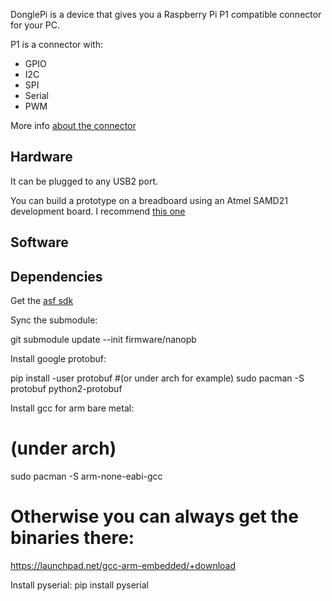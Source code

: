 DonglePi is a device that gives you a Raspberry Pi P1 compatible connector for your PC.

P1 is a connector with:
- GPIO
- I2C
- SPI
- Serial
- PWM

More info [about the connector](http://elinux.org/RPi_Low-level_peripherals)

Hardware
--------

It can be plugged to any USB2 port.

You can build a prototype on a breadboard using an Atmel SAMD21 development board.
I recommend [this one](http://www.ebay.com/itm/131296219501?_trksid=p2060778.m2749.l2649&var=430589049056&ssPageName=STRK%3AMEBIDX%3AIT)


Software
--------


## Dependencies

Get the [asf sdk](http://www.atmel.com/System/GetBinary.ashx?target=tcm:26-49230&type=soft&actualTarget=tcm:26-65233)

Sync the submodule:

  git submodule update --init firmware/nanopb

Install google protobuf:

  pip install -user protobuf
  #(or under arch for example)
  sudo pacman -S protobuf python2-protobuf

Install gcc for arm bare metal:

  # (under arch)
  sudo pacman -S arm-none-eabi-gcc
  # Otherwise you can always get the binaries there:
  https://launchpad.net/gcc-arm-embedded/+download

Install pyserial:
  pip install pyserial
